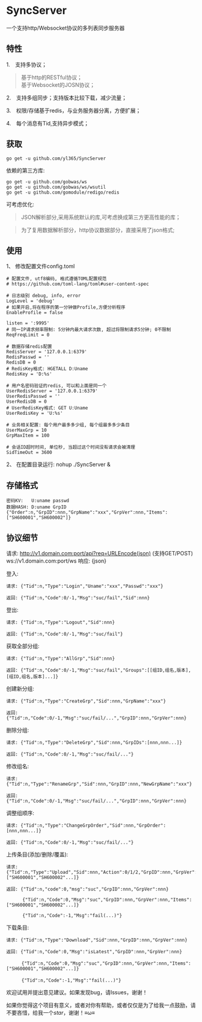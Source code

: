 # SyncServer
一个支持http/Websocket协议的多列表同步服务器

## 特性
1.　支持多协议； 
  >基于http的RESTful协议；    
  >基于Websocket的JOSN协议；      
  
2.　支持多组同步；支持版本比较下载，减少流量；

3.　权限/存储基于redis，与业务服务器分离，方便扩展；

4.　每个消息有Tid,支持异步模式；


## 获取
```
go get -u github.com/yl365/SyncServer
```

依赖的第三方库:
```
go get -u github.com/gobwas/ws
go get -u github.com/gobwas/ws/wsutil
go get -u github.com/gomodule/redigo/redis
```

可考虑优化:
  >JSON解析部分,采用系统默认的库,可考虑换成第三方更高性能的库；

  >为了复用数据解析部分，http协议数据部分，直接采用了json格式;


## 使用

1、 修改配置文件config.toml

```
# 配置文件, utf8编码, 格式遵循TOML配置规范
# https://github.com/toml-lang/toml#user-content-spec

# 日志级别 debug, info, error
LogLevel = 'debug'
# 如果开启,将在程序的第一分钟做Profile,方便分析程序
EnableProfile = false

listen = ':9995'
# 同一IP请求频率限制: 5分钟内最大请求次数, 超过将限制请求5分钟; 0不限制
ReqFreqLimit = 0

# 数据存储redis配置
RedisServer = '127.0.0.1:6379'
RedisPasswd = ''
RedisDB = 0
# RedisKey格式: HGETALL D:Uname 
RedisKey = 'D:%s'

# 用户名密码验证的redis, 可以和上面是同一个
UserRedisServer = '127.0.0.1:6379'
UserRedisPasswd = ''
UserRedisDB = 0
# UserRedisKey格式: GET U:Uname 
UserRedisKey = 'U:%s'

# 业务相关配置: 每个用户最多多少组, 每个组最多多少条目
UserMaxGrp = 10
GrpMaxItem = 100

# 会话ID超时时间, 单位秒, 当超过这个时间没有请求会被清理
SidTimeOut = 3600
```

2、 在配置目录运行: nohup ./SyncServer &



## 存储格式

	密码KV:   U:uname passwd
	数据HASH: D:uname GrpID  {"Order":n,"GrpID":nnn,"GrpName":"xxx","GrpVer":nnn,"Items":["SH600001","SH600002"]}

## 协议细节


请求:
	http://v1.domain.com:port/api?req=URLEncode(json) (支持GET/POST)
	ws://v1.domain.com:port/ws
响应:
	{json}

	
登入:

	请求: {"Tid":n,"Type":"Login","Uname":"xxx","Passwd":"xxx"}
	
	返回: {"Tid":n,"Code":0/-1,"Msg":"suc/fail","Sid":nnn}

	
登出:

	请求: {"Tid":n,"Type":"Logout","Sid":nnn}
	
	返回: {"Tid":n,"Code":0/-1,"Msg":"suc/fail"}

	
获取全部分组:

	请求: {"Tid":n,"Type":"AllGrp","Sid":nnn}

	返回: {"Tid":n,"Code":0/-1,"Msg":"suc/fail","Groups":[[组ID,组名,版本],[组ID,组名,版本]...]}

	
创建新分组:

	请求: {"Tid":n,"Type":"CreateGrp","Sid":nnn,"GrpName":"xxx"}
	
	返回: {"Tid":n,"Code":0/-1,"Msg":"suc/fail/...","GrpID":nnn,"GrpVer":nnn}

	
删除分组:

	请求: {"Tid":n,"Type":"DeleteGrp","Sid":nnn,"GrpIDs":[nnn,nnn...]}
	
	返回: {"Tid":n,"Code":0/-1,"Msg":"suc/fail/..."}

	
修改组名:

	请求: {"Tid":n,"Type":"RenameGrp","Sid":nnn,"GrpID":nnn,"NewGrpName":"xxx"}
	
	返回: {"Tid":n,"Code":0/-1,"Msg":"suc/fail/...","GrpID":nnn,"GrpVer":nnn}

	
调整组顺序:

	请求: {"Tid":n,"Type":"ChangeGrpOrder","Sid":nnn,"GrpOrder":[nnn,nnn...]}
	
	返回: {"Tid":n,"Code":0/-1,"Msg":"suc/fail/..."}

	
上传条目(添加/删除/覆盖):

	请求: {"Tid":n,"Type":"Upload","Sid":nnn,"Action":0/1/2,"GrpID":nnn,"GrpVer":nnn,"Items":["SH600001","SH600002"...]}
	
	返回: {"Tid":n,"code":0,"msg":"suc","GrpID":nnn,"GrpVer":nnn}
	
		  {"Tid":n,"Code":0,"Msg":"suc","GrpID":nnn,"GrpVer":nnn,"Items":["SH600001","SH600002"...]}
		
		  {"Tid":n,"Code":-1,"Msg":"fail(...)"}
		  
下载条目:

	请求: {"Tid":n,"Type":"Download","Sid":nnn,"GrpID":nnn,"GrpVer":nnn}
	
	返回: {"Tid":n,"Code":0,"Msg":"isLatest","GrpID":nnn,"GrpVer":nnn}
	
		　{"Tid":n,"Code":0,"Msg":"suc","GrpID":nnn,"GrpVer":nnn,"Items":["SH600001","SH600002"...]}
		
		　{"Tid":n,"Code":-1,"Msg":"fail(...)"}


欢迎试用并提出意见建议。如果发现bug，请Issues，谢谢！

如果你觉得这个项目有意义，或者对你有帮助，或者仅仅是为了给我一点鼓励，请不要吝惜，给我一个*star*，谢谢！≡ω≡

